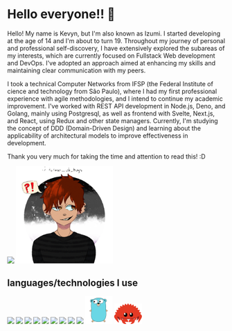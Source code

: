 
<h1>Hello everyone!! 👋</h1>
<p>
  Hello! My name is Kevyn, but I'm also known as Izumi. I started developing at the age of 14 and I'm about to turn 19. Throughout my journey of personal and professional self-discovery, I have extensively explored the subareas of my interests, which are currently focused on Fullstack Web development and DevOps. I've adopted an approach aimed at enhancing my skills and maintaining clear communication with my peers.

I took a technical Computer Networks from IFSP (the Federal Institute of cience and technology from São Paulo), where I had my first professional experience with agile methodologies, and I intend to continue my academic improvement. I've worked with REST API development in Node.js, Deno, and Golang, mainly using Postgresql, as well as frontend with Svelte, Next.js, and React, using Redux and other state managers. Currently, I'm studying the concept of DDD (Domain-Driven Design) and learning about the applicability of architectural models to improve effectiveness in development.

Thank you very much for taking the time and attention to read this! :D
</p>
<div styles="display: grid; place-items: center; place-content:center; space: 50px;">

<img  src="https://github-readme-stats.vercel.app/api?username=Izumi-No&show_icons=true&theme=midnight-purple">
<img width="224px" src="https://github.com/Izumi-No/Izumi-No/blob/master/izumi.gif?raw=true">

</div>
<h2>languages/technologies I use</h2>
<div styles="display: flex">
<img width="64px"  src="https://cdn.jsdelivr.net/gh/devicons/devicon/icons/nodejs/nodejs-original.svg">
  <img width="64px"  src="https://deno.com/images/artwork/hashrock_simple.png?__frsh_c=e0ebeacef69d69d46ce8b9f2f2967cc722943a2a"> 
<img width="64px"  src="https://cdn.jsdelivr.net/gh/devicons/devicon/icons/react/react-original.svg">
  
<img width="64px"  src="https://cdn.jsdelivr.net/gh/devicons/devicon/icons/typescript/typescript-plain.svg">
<img width="64px"  src="https://upload.wikimedia.org/wikipedia/commons/thumb/2/29/Postgresql_elephant.svg/993px-Postgresql_elephant.svg.png"> 
  <img width="64px"  src="https://cdn.jsdelivr.net/gh/devicons/devicon/icons/python/python-original.svg"> 
<img width="64px"  src="https://cdn.jsdelivr.net/gh/devicons/devicon/icons/godot/godot-original.svg">
  <img width="64px"  src="https://activemq.apache.org/assets/img/activemq_logo_icon.png">
<img width="64px"  src="https://vlang.io/img/v-logo.png"> 
<img width="64px"  src="https://raw.githubusercontent.com/Izumi-No/Izumi-No/master/go-gopher-svgrepo-com.svg"> 
<img width="64px"  src="https://raw.githubusercontent.com/Izumi-No/Izumi-No/master/cuddlyferris.svg"> 


</div>



<!--<img src="https://raw.githubusercontent.com/Izumi-No/Izumi-No/output/github-contribution-grid-snake.svg">-->

